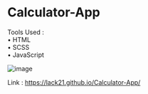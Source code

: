 # Calculator-App

Tools Used :  
  • HTML  
  • SCSS  
  • JavaScript  
  
![image](https://user-images.githubusercontent.com/100687592/223477528-0060d402-3c9a-4c36-9119-ee8095775144.png)

Link : https://lack21.github.io/Calculator-App/
